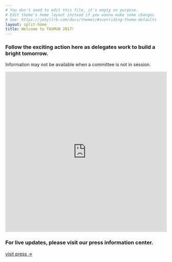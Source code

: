 ```yaml
---
# You don't need to edit this file, it's empty on purpose.
# Edit theme's home layout instead if you wanna make some changes
# See: https://jekyllrb.com/docs/themes/#overriding-theme-defaults
layout: split-home
title: Welcome to TASMUN 2017!
---
```

<div class="col-md-12 text-left">
  <h3>Follow the exciting action here as delegates work to build a bright tomorrow.</h3>
  <p class="white">Information may not be available when a committee is not in session.</p>
  <iframe class="airtable-embed" src="https://airtable.com/embed/shrpP3VUL1bhRZBZf?backgroundColor=transparent&layout=card" frameborder="0" onmousewheel="" width="100%" height="500" style="background: transparent; border: none;"></iframe>
  <h3>For live updates, please visit our press information center.</h3>
  <a class="btn btn-info" href="http://blogs.tas.edu.tw/tasmunpress/">visit press →</a>
</div>
